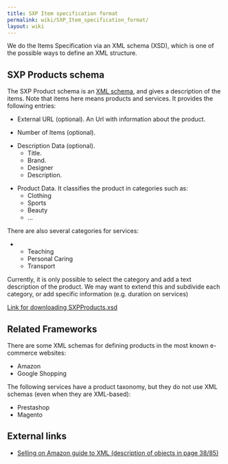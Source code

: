 ```yaml
---
title: SXP Item specification format
permalink: wiki/SXP_Item_specification_format/
layout: wiki
---
```


We do the Items Specification via an XML schema (XSD), which is one of
the possible ways to define an XML structure.

SXP Products schema
-------------------

The SXP Product schema is an [XML schema](/wiki/XML_schema "wikilink"), and
gives a description of the items. Note that items here means products
and services. It provides the following entries:

-   External URL (optional). An Url with information about the product.

<!-- -->

-   Number of Items (optional).

<!-- -->

-   Description Data (optional).
    -   Title.
    -   Brand.
    -   Designer
    -   Description.

<!-- -->

-   Product Data. It classifies the product in categories such as:
    -   Clothing
    -   Sports
    -   Beauty
    -   ...

There are also several categories for services:

-   -   Teaching
    -   Personal Caring
    -   Transport

Currently, it is only possible to select the category and add a text
description of the product. We may want to extend this and subdivide
each category, or add specific information (e.g. duration on services)

[Link for downloading
SXPProducts.xsd](https://docs.google.com/file/d/0B4JKZAq0izyxZTVickJ2MDM5VDQ/edit?usp=sharing)

Related Frameworks
------------------

There are some XML schemas for defining products in the most known
e-commerce websites:

-   Amazon
-   Google Shopping

The following services have a product taxonomy, but they do not use XML
schemas (even when they are XML-based):

-   Prestashop
-   Magento

External links
--------------

-   [Selling on Amazon guide to XML (description of objects in
    page 38/85)](https://images-na.ssl-images-amazon.com/images/G/01/rainier/help/XML_Documentation_Intl.pdf)

